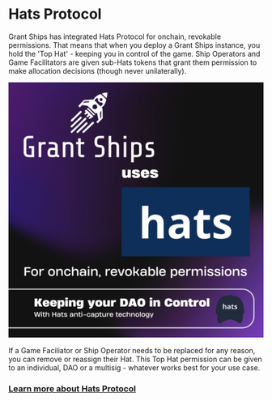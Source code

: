 # Hats Protocol

Grant Ships has integrated Hats Protocol for onchain, revokable permissions. That means that when you deploy a Grant Ships instance, you hold the 'Top Hat' - keeping you in control of the game. Ship Operators and Game Facilitators are given sub-Hats tokens that grant them permission to make allocation decisions (though never unilaterally).

![](/public/hats.png)

If a Game Faciliator or Ship Operator needs to be replaced for any reason, you can remove or reassign their Hat. This Top Hat permission can be given to an individual, DAO or a multisig - whatever works best for your use case.

### [Learn more about Hats Protocol](https://docs.hatsprotocol.xyz/)
